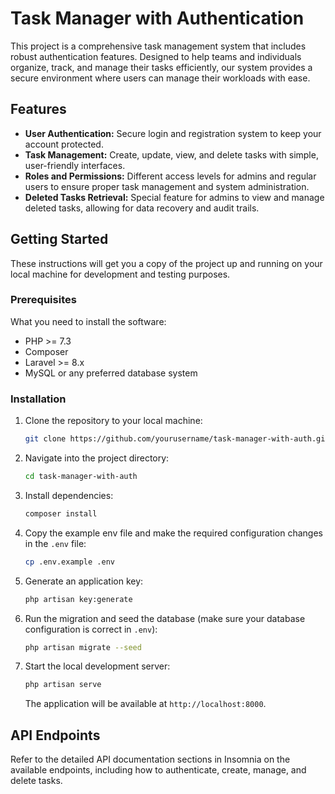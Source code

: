 # Task Manager with Authentication

This project is a comprehensive task management system that includes robust authentication features. Designed to help teams and individuals organize, track, and manage their tasks efficiently, our system provides a secure environment where users can manage their workloads with ease.

## Features

- **User Authentication:** Secure login and registration system to keep your account protected.
- **Task Management:** Create, update, view, and delete tasks with simple, user-friendly interfaces.
- **Roles and Permissions:** Different access levels for admins and regular users to ensure proper task management and system administration.
- **Deleted Tasks Retrieval:** Special feature for admins to view and manage deleted tasks, allowing for data recovery and audit trails.

## Getting Started

These instructions will get you a copy of the project up and running on your local machine for development and testing purposes.

### Prerequisites

What you need to install the software:

- PHP >= 7.3
- Composer
- Laravel >= 8.x
- MySQL or any preferred database system

### Installation

1. Clone the repository to your local machine:
    ```sh
    git clone https://github.com/yourusername/task-manager-with-auth.git
    ```

2. Navigate into the project directory:
    ```sh
    cd task-manager-with-auth
    ```

3. Install dependencies:
    ```sh
    composer install
    ```

4. Copy the example env file and make the required configuration changes in the `.env` file:
    ```sh
    cp .env.example .env
    ```

5. Generate an application key:
    ```sh
    php artisan key:generate
    ```

6. Run the migration and seed the database (make sure your database configuration is correct in `.env`):
    ```sh
    php artisan migrate --seed
    ```

7. Start the local development server:
    ```sh
    php artisan serve
    ```
    The application will be available at `http://localhost:8000`.

## API Endpoints

Refer to the detailed API documentation sections in Insomnia on the available endpoints, including how to authenticate, create, manage, and delete tasks.

